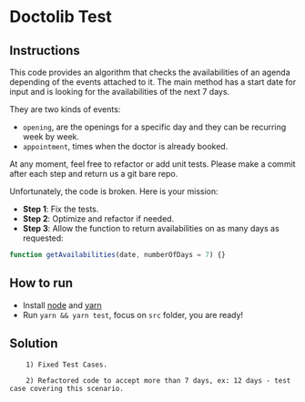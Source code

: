 # Doctolib Test

## Instructions
This code provides an algorithm that checks the availabilities of an agenda depending of
the events attached to it. The main method has a start date for input and is looking for
the availabilities of the next 7 days.

They are two kinds of events:
 * `opening`, are the openings for a specific day and they can be recurring week by week.
 * `appointment`, times when the doctor is already booked.


At any moment, feel free to refactor or add unit tests. Please make a commit after each
step and return us a git bare repo.

Unfortunately, the code is broken. Here is your mission:
 * **Step 1**: Fix the tests.
 * **Step 2**: Optimize and refactor if needed.
 * **Step 3**: Allow the function to return availabilities on as many days as requested:
```js
function getAvailabilities(date, numberOfDays = 7) {}
```

## How to run
 * Install [node](https://nodejs.org/en/) and [yarn](https://yarnpkg.com/en/)
 * Run `yarn && yarn test`, focus on `src` folder, you are ready!



## Solution
```
    1) Fixed Test Cases.
```
```
    2) Refactored code to accept more than 7 days, ex: 12 days - test case covering this scenario.
```
